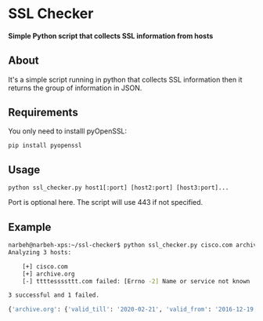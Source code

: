 # SSL Checker
#### Simple Python script that collects SSL information from hosts

## About

It's a simple script running in python that collects SSL information then it returns the group of information in JSON.

## Requirements

You only need to installl pyOpenSSL:

`pip install pyopenssl`

## Usage

`python ssl_checker.py host1[:port] [host2:port] [host3:port]...`

Port is optional here. The script will use 443 if not specified.

## Example

```bash
narbeh@narbeh-xps:~/ssl-checker$ python ssl_checker.py cisco.com archive.org ttttessssttt.com
Analyzing 3 hosts:

	[+] cisco.com
	[+] archive.org
	[-] ttttessssttt.com failed: [Errno -2] Name or service not known

3 successful and 1 failed.

{'archive.org': {'valid_till': '2020-02-21', 'valid_from': '2016-12-19', 'cert_alg': u'sha256WithRSAEncryption', 'cert_ver': 2, 'cert_sn': 17565460289571369468L, 'cert_exp': False, 'issuer_c': u'US', 'issuer_cn': u'Go Daddy Secure Certificate Authority - G2', 'issuer_o': u'GoDaddy.com, Inc.', 'issuer_ou': u'http://certs.godaddy.com/repository/'}, 'cisco.com': {'valid_till': '2019-12-07', 'valid_from': '2017-12-07', 'cert_alg': u'sha256WithRSAEncryption', 'cert_ver': 2, 'cert_sn': 228799876318721608922476410131646115852301898990L, 'cert_exp': False, 'issuer_c': u'US', 'issuer_cn': u'HydrantID SSL ICA G2', 'issuer_o': u'HydrantID (Avalanche Cloud Corporation)', 'issuer_ou': None}}
```
